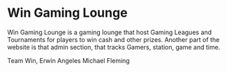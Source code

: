 Win Gaming Lounge
=================

Win Gaming Lounge is a gaming lounge that host Gaming Leagues and Tournaments for players to win cash and other prizes.
Another part of the website is that admin section, that tracks Gamers, station, game and time.

Team Win,
Erwin Angeles
Michael Fleming